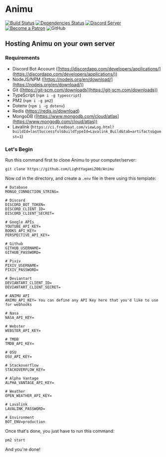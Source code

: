 # Animu

[![Build Status](https://travis-ci.org/Aldovia/Animu.svg?branch=master)](https://travis-ci.org/Aldovia/Animu) [![Dependencies Status](https://david-dm.org/Aldovia/Animu.svg)](https://david-dm.org/Aldovia/Animu) [![Discord Server](https://discordapp.com/api/guilds/556442896719544320/embed.png)](https://discord.gg/JGsgBsN) [![Become a Patron](https://img.shields.io/badge/patreon-donate-orange.svg)](https://www.patreon.com/Aldovia) ![GitHub](https://img.shields.io/github/license/Aldovia/Animu)

## Hosting Animu on your own server

### Requirements

- Discord Bot Account ([https://discordapp.com/developers/applications/](https://discordapp.com/developers/applications/))
- NodeJS/NPM ([https://nodejs.org/en/download/](https://nodejs.org/en/download/))
- Git ([https://git-scm.com/downloads](https://git-scm.com/downloads))
- TypeScript (`npm i -g typescript`)
- PM2 (`npm i -g pm2`)
- Dotenv (`npm i -g dotenv`)
- Redis (https://redis.io/download)
- MongoDB ([https://www.mongodb.com/cloud/atlas](https://www.mongodb.com/cloud/atlas))
- Lavalink (`https://ci.fredboat.com/viewLog.html?buildId=lastSuccessful&buildTypeId=Lavalink_Build&tab=artifacts&guest=1`)

### Let's Begin

Run this command first to clone Animu to your computer/server:

```
git clone https://github.com/LightYagami200/Animu
```

Now cd in the directory, and create a `.env` file in there using this template:

```env
# Database
MONGO_CONNECTION_STRING=

# Discord
DISCORD_BOT_TOKEN=
DISCORD_CLIENT_ID=
DISCORD_CLIENT_SECRET=

# Google APIs
YOUTUBE_API_KEY=
BOOKS_API_KEY=
PERSPECTIVE_API_KEY=

# Github
GITHUB_USERNAME=
GITHUB_PASSWORD=

# Pixiv
PIXIV_USERNAME=
PIXIV_PASSWORD=

# Deviantart
DEVIANTART_CLIENT_ID=
DEVIANTART_CLIENT_SECRET=

# ANIMU API
ANIMU_API_KEY= You can define any API Key here that you'd like to use for webhooks

# Nasa
NASA_API_KEY=

# Webster
WEBSTER_API_KEY=

# TMDB
TMDB_API_KEY=

# OSU
OSU_API_KEY=

# Stackoverflow
STACKOVERFLOW_KEY=

# Alpha Vantage
ALPHA_VANTAGE_API_KEY=

# Weather
OPEN_WEATHER_API_KEY=

# Lavalink
LAVALINK_PASSWORD=

# Environment
BOT_ENV=production
```

Once that's done, you just have to run this command:

```
pm2 start
```

And you're done!
